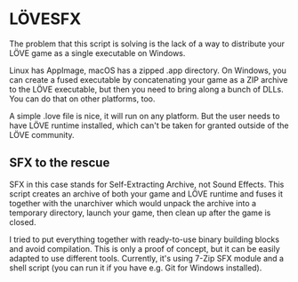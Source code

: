# LÖVESFX

The problem that this script is solving is the lack of a way to distribute your LÖVE game as a single executable on Windows.

Linux has AppImage, macOS has a zipped .app directory. On Windows, you can create a fused executable by concatenating your game as a ZIP archive to the LÖVE executable, but then you need to bring along a bunch of DLLs. You can do that on other platforms, too.

A simple .love file is nice, it will run on any platform. But the user needs to have LÖVE runtime installed, which can't be taken for granted outside of the LÖVE community.

## SFX to the rescue

SFX in this case stands for Self-Extracting Archive, not Sound Effects. This script creates an archive of both your game and LÖVE runtime and fuses it together with the unarchiver which would unpack the archive into a temporary directory, launch your game, then clean up after the game is closed.

I tried to put everything together with ready-to-use binary building blocks and avoid compilation. This is only a proof of concept, but it can be easily adapted to use different tools. Currently, it's using 7-Zip SFX module and a shell script (you can run it if you have e.g. Git for Windows installed).